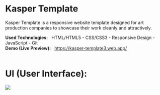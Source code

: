 # Kasper Template
Kasper Template is a responsive website template designed for art production companies to showcase their work cleanly and attractively.

**Used Technologies:** &nbsp; HTML/HTML5 - CSS/CSS3 - Responsive Design - JavaScript - Git 
<br>
**Demo (Live Preview):** &nbsp; https://kasper-template3.web.app/
<br><br>
# UI (User Interface):
<img src="https://github.com/Ahmed-Maher77/Kasper_Template/assets/112467034/02642cc6-8f74-4502-993c-606482432549" />
